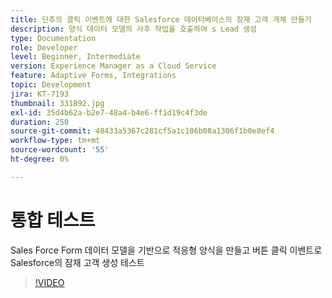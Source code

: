 ```yaml
---
title: 단추의 클릭 이벤트에 대한 Salesforce 데이터베이스의 잠재 고객 개체 만들기
description: 양식 데이터 모델의 사후 작업을 호출하여 s Lead 생성
type: Documentation
role: Developer
level: Beginner, Intermediate
version: Experience Manager as a Cloud Service
feature: Adaptive Forms, Integrations
topic: Development
jira: KT-7193
thumbnail: 331892.jpg
exl-id: 35d4b62a-b2e7-48a4-b4e6-ff1d19c4f3de
duration: 250
source-git-commit: 48433a5367c281cf5a1c106b08a1306f1b0e8ef4
workflow-type: tm+mt
source-wordcount: '55'
ht-degree: 0%

---
```


# 통합 테스트

Sales Force Form 데이터 모델을 기반으로 적응형 양식을 만들고 버튼 클릭 이벤트로 Salesforce의 잠재 고객 생성 테스트

>[!VIDEO](https://video.tv.adobe.com/v/331892?quality=12&learn=on)
